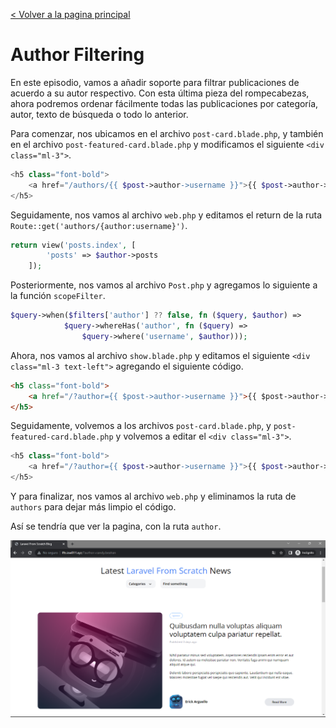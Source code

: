 [< Volver a la pagina principal](/docs/readme.md)

# Author Filtering

En este episodio, vamos a añadir soporte para filtrar publicaciones de acuerdo a su autor respectivo. Con esta última pieza del rompecabezas, ahora podremos ordenar fácilmente todas las publicaciones por categoría, autor, texto de búsqueda o todo lo anterior.

Para comenzar, nos ubicamos en el archivo `post-card.blade.php`, y también en el archivo `post-featured-card.blade.php` y modificamos el siguiente `<div class="ml-3">`.

```php
<h5 class="font-bold">
    <a href="/authors/{{ $post->author->username }}">{{ $post->author->name}}</a>
</h5>
```

Seguidamente, nos vamos al archivo `web.php` y editamos el return de la ruta `Route::get('authors/{author:username}')`.

```php
return view('posts.index', [
        'posts' => $author->posts
    ]);
```

Posteriormente, nos vamos al archivo `Post.php` y agregamos lo siguiente a la función `scopeFilter`.

```php
$query->when($filters['author'] ?? false, fn ($query, $author) =>
            $query->whereHas('author', fn ($query) =>
                $query->where('username', $author)));
```

Ahora, nos vamos al archivo `show.blade.php` y editamos el siguiente `<div class="ml-3 text-left">` agregando el siguiente código.

```html
<h5 class="font-bold">
    <a href="/?author={{ $post->author->username }}">{{ $post->author->name}}</a>
</h5>
```

Seguidamente, volvemos a los archivos `post-card.blade.php`, y `post-featured-card.blade.php` y volvemos a editar el `<div class="ml-3">`.

```php
<h5 class="font-bold">
    <a href="/?author={{ $post->author->username }}">{{ $post->author->name}}</a>
</h5>
```

Y para finalizar, nos vamos al archivo `web.php` y eliminamos la ruta de `authors` para dejar más limpio el código.

Así se tendría que ver la pagina, con la ruta `author`.

![Ruta author](./images/rutaauth.png)
